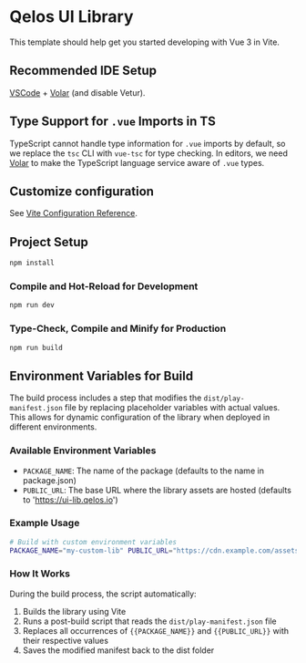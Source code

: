 # Qelos UI Library

This template should help get you started developing with Vue 3 in Vite.

## Recommended IDE Setup

[VSCode](https://code.visualstudio.com/) + [Volar](https://marketplace.visualstudio.com/items?itemName=Vue.volar) (and disable Vetur).

## Type Support for `.vue` Imports in TS

TypeScript cannot handle type information for `.vue` imports by default, so we replace the `tsc` CLI with `vue-tsc` for type checking. In editors, we need [Volar](https://marketplace.visualstudio.com/items?itemName=Vue.volar) to make the TypeScript language service aware of `.vue` types.

## Customize configuration

See [Vite Configuration Reference](https://vite.dev/config/).

## Project Setup

```sh
npm install
```

### Compile and Hot-Reload for Development

```sh
npm run dev
```

### Type-Check, Compile and Minify for Production

```sh
npm run build
```

## Environment Variables for Build

The build process includes a step that modifies the `dist/play-manifest.json` file by replacing placeholder variables with actual values. This allows for dynamic configuration of the library when deployed in different environments.

### Available Environment Variables

- `PACKAGE_NAME`: The name of the package (defaults to the name in package.json)
- `PUBLIC_URL`: The base URL where the library assets are hosted (defaults to 'https://ui-lib.qelos.io')

### Example Usage

```sh
# Build with custom environment variables
PACKAGE_NAME="my-custom-lib" PUBLIC_URL="https://cdn.example.com/assets" npm run build
```

### How It Works

During the build process, the script automatically:

1. Builds the library using Vite
2. Runs a post-build script that reads the `dist/play-manifest.json` file
3. Replaces all occurrences of `{{PACKAGE_NAME}}` and `{{PUBLIC_URL}}` with their respective values
4. Saves the modified manifest back to the dist folder
